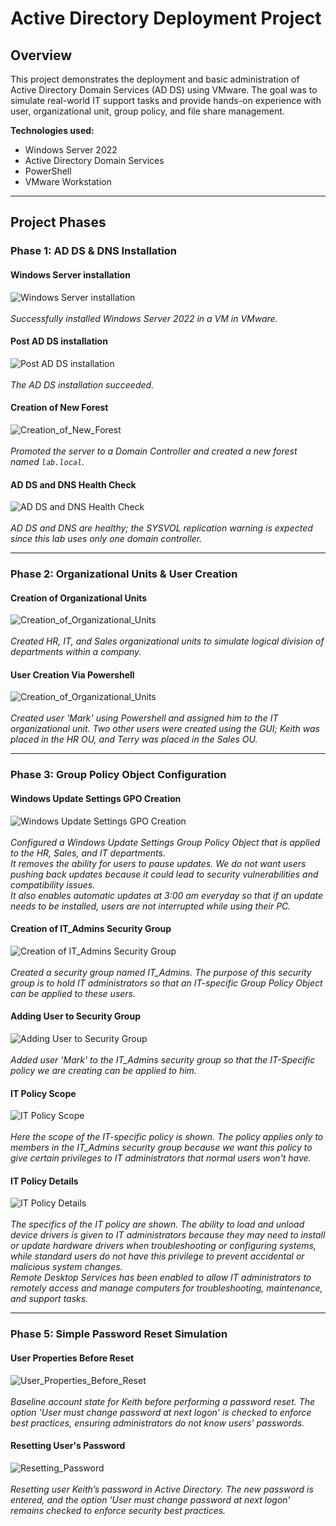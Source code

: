 # Active Directory Deployment Project

## Overview
This project demonstrates the deployment and basic administration of Active Directory Domain Services (AD DS) using VMware. The goal was to simulate real-world IT support tasks and provide hands-on experience with user, organizational unit, group policy, and file share management.

**Technologies used:**
- Windows Server 2022
- Active Directory Domain Services
- PowerShell
- VMware Workstation

---

## Project Phases

### Phase 1: AD DS & DNS Installation

#### Windows Server installation ####
![Windows Server installation](./AD_DS_Deployment/Pre_AD_Install.png)
<br>
<br>
*Successfully installed Windows Server 2022 in a VM in VMware.*

#### Post AD DS installation ####
![Post AD DS installation](./AD_DS_Deployment/Post_AD_Install.png)
<br>
<br>
*The AD DS installation succeeded.*

#### Creation of New Forest ####
![Creation_of_New_Forest](./AD_DS_Deployment/Creation_of_New_Forest.png)
<br>
<br>
*Promoted the server to a Domain Controller and created a new forest named `lab.local`.*

#### AD DS and DNS Health Check ####
![AD DS and DNS Health Check](./AD_DS_Deployment/AD_DS_and_DNS_Health_Check.png)
<br>
<br>
*AD DS and DNS are healthy; the SYSVOL replication warning is expected since this lab uses only one domain controller.*

---

### Phase 2: Organizational Units & User Creation

#### Creation of Organizational Units ####
![Creation_of_Organizational_Units](./User_and_Organizational_Unit_Creation/Creation_of_Organizational_Units.png)
<br>
<br>
*Created HR, IT, and Sales organizational units to simulate logical division of departments within a company.*

#### User Creation Via Powershell ####
![Creation_of_Organizational_Units](./User_and_Organizational_Unit_Creation/AD_User_Creation_Via_Powershell.png)
<br>
<br>
*Created user 'Mark' using Powershell and assigned him to the IT organizational unit. Two other users were created using the GUI; Keith was placed in the HR OU, and Terry was placed in the Sales OU.*

---

### Phase 3: Group Policy Object Configuration

#### Windows Update Settings GPO Creation ####
![Windows Update Settings GPO Creation](./Group_Policy_Object_Configuration/Windows_Update_Settings_GPO_Creation.png)
<br>
<br>
*Configured a Windows Update Settings Group Policy Object that is applied to the HR, Sales, and IT departments. 
<br>
It removes the ability for users to pause updates. We do not want users pushing back updates because it could lead to security vulnerabilities and compatibility issues. 
<br>
It also enables automatic updates at 3:00 am everyday so that if an update needs to be installed, users are not interrupted while using their PC.*

#### Creation of IT_Admins Security Group ####
![Creation of IT_Admins Security Group](./Group_Policy_Object_Configuration/Creation_of_IT_Admins_Security_Group.png)
<br>
<br>
*Created a security group named IT_Admins. The purpose of this security group is to hold IT administrators so that an IT-specific Group Policy Object can be applied to these users.*

#### Adding User to Security Group ####
![Adding User to Security Group](./Group_Policy_Object_Configuration/Adding_User_to_Security_Group.png)
<br>
<br>
*Added user 'Mark' to the IT_Admins security group so that the IT-Specific policy we are creating can be applied to him.*

#### IT Policy Scope ####
![IT Policy Scope](./Group_Policy_Object_Configuration/IT_Policy_Scope.png)
<br>
<br>
*Here the scope of the IT-specific policy is shown. The policy applies only to members in the IT_Admins security group because we want this policy to give certain privileges to IT administrators that normal users won't have.*

#### IT Policy Details ####
![IT Policy Details](./Group_Policy_Object_Configuration/IT_Policy_Details.png)
<br>
<br>
*The specifics of the IT policy are shown. The ability to load and unload device drivers is given to IT administrators because they may need to install or update hardware drivers when troubleshooting or configuring systems, while standard users do not have this privilege to prevent accidental or malicious system changes. 
<br>
Remote Desktop Services has been enabled to allow IT administrators to remotely access and manage computers for troubleshooting, maintenance, and support tasks.*

---

### Phase 5: Simple Password Reset Simulation

#### User Properties Before Reset ####
![User_Properties_Before_Reset](./Password_Reset/User_Properties_Before_Reset.png)
<br>
<br>
*Baseline account state for Keith before performing a password reset. The option 'User must change password at next logon' is checked to enforce best practices, ensuring administrators do not know users’ passwords.*

#### Resetting User's Password ####
![Resetting_Password](./Password_Reset/Resetting_Password.png)
<br>
<br>
*Resetting user Keith’s password in Active Directory. The new password is entered, and the option ‘User must change password at next logon’ remains checked to enforce security best practices.*
